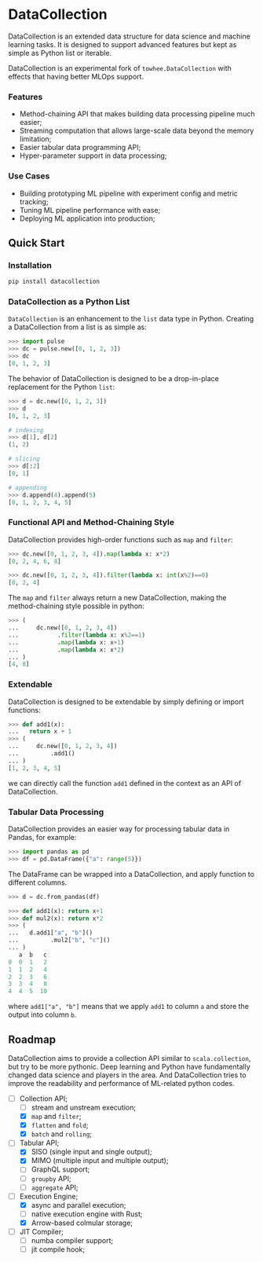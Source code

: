 DataCollection
==============

DataCollection is an extended data structure for data science and machine learning tasks. It is designed to support advanced features but kept as simple as Python list or iterable. 

DataCollection is an experimental fork of `towhee.DataCollection` with effects that having better MLOps support. 

### Features

- Method-chaining API that makes building data processing pipeline much easier;
- Streaming computation that allows large-scale data beyond the memory limitation;
- Easier tabular data programming API;
- Hyper-parameter support in data processing;

### Use Cases


- Building prototyping ML pipeline with experiment config and metric tracking;
- Tuning ML pipeline performance with ease;
- Deploying ML application into production;

Quick Start
------------

### Installation

```bash
pip install datacollection
```
### DataCollection as a Python List

`DataCollection` is an enhancement to the `list` data type in Python. Creating a DataCollection from a list is as simple as:

```python
>>> import pulse
>>> dc = pulse.new([0, 1, 2, 3])
>>> dc
[0, 1, 2, 3]

```

The behavior of DataCollection is designed to be a drop-in-place replacement for the Python `list`:

``` python
>>> d = dc.new([0, 1, 2, 3])
>>> d
[0, 1, 2, 3]

# indexing
>>> d[1], d[2]
(1, 2)

# slicing
>>> d[:2]
[0, 1]

# appending
>>> d.append(4).append(5)
[0, 1, 2, 3, 4, 5]

```

### Functional API and Method-Chaining Style

DataCollection provides high-order functions such as `map` and `filter`:

```python
>>> dc.new([0, 1, 2, 3, 4]).map(lambda x: x*2)
[0, 2, 4, 6, 8]

>>> dc.new([0, 1, 2, 3, 4]).filter(lambda x: int(x%2)==0)
[0, 2, 4]

```

The `map` and `filter` always return a new DataCollection, making the method-chaining style possible in python:

```python
>>> (
...   	dc.new([0, 1, 2, 3, 4])
...           .filter(lambda x: x%2==1)
...           .map(lambda x: x+1)
...           .map(lambda x: x*2)
... )
[4, 8]

```

### Extendable

DataCollection is designed to be extendable by simply defining or import functions:

```python
>>> def add1(x):
...   return x + 1
>>> (
...		dc.new([0, 1, 2, 3, 4])
... 		.add1()
... )
[1, 2, 3, 4, 5]

```

we can directly call the function `add1` defined in the context as an API of DataCollection.

### Tabular Data Processing

DataCollection provides an easier way for processing tabular data in Pandas, for example:

```python
>>> import pandas as pd
>>> df = pd.DataFrame({"a": range(5)})

```

The DataFrame can be wrapped into a DataCollection, and apply function to different columns.

```python
>>> d = dc.from_pandas(df)

>>> def add1(x): return x+1
>>> def mul2(x): return x*2
>>> (
...   d.add1["a", "b"]()
... 		.mul2["b", "c"]()
... )
   a  b   c
0  0  1   2
1  1  2   4
2  2  3   6
3  3  4   8
4  4  5  10

```

where `add1["a", "b"]` means that we apply `add1` to column `a` and store the output into column `b`. 

## Roadmap

DataCollection aims to provide a collection API similar to `scala.collection`, but try to be more pythonic. Deep learning and Python have fundamentally changed data science and players in the area. And DataCollection tries to improve the readability and performance of ML-related python codes.


  - [ ] Collection API;
    - [ ] stream and unstream execution; 
    - [x] `map` and `filter`;
    - [x] `flatten` and `fold`;
    - [x] `batch` and `rolling`;
  - [ ] Tabular API;
    - [x] SISO (single input and single output);
    - [x] MIMO (multiple input and multiple output);
    - [ ] GraphQL support;
    - [ ] `groupby` API;
    - [ ] `aggregate` API;
  - [ ] Execution Engine;
    - [x] async and parallel execution;
    - [ ] native execution engine with Rust;
    - [x] Arrow-based colmular storage;
  - [ ] JIT Compiler;
    - [ ] numba compiler support;
    - [ ] jit compile hook;